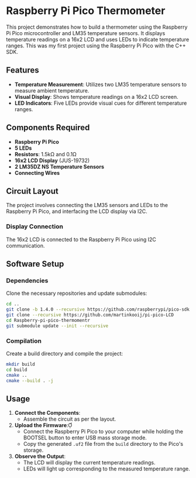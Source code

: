 # Raspberry Pi Pico Thermometer

This project demonstrates how to build a thermometer using the Raspberry Pi Pico microcontroller and LM35 temperature sensors. It displays temperature readings on a 16x2 LCD and uses LEDs to indicate temperature ranges. This was my first project using the Raspberry Pi Pico with the C++ SDK.

## Features

- **Temperature Measurement**: Utilizes two LM35 temperature sensors to measure ambient temperature.
- **Visual Display**: Shows temperature readings on a 16x2 LCD screen.
- **LED Indicators**: Five LEDs provide visual cues for different temperature ranges.

## Components Required

- **Raspberry Pi Pico**
- **5 LEDs**
- **Resistors**: 1.5kΩ and 0.1Ω
- **16x2 LCD Display** (JUS-19732)
- **2 LM35DZ NS Temperature Sensors**
- **Connecting Wires**

## Circuit Layout

The project involves connecting the LM35 sensors and LEDs to the Raspberry Pi Pico, and interfacing the LCD display via I2C.

### Display Connection

The 16x2 LCD is connected to the Raspberry Pi Pico using I2C communication.

## Software Setup

### Dependencies

Clone the necessary repositories and update submodules:

```bash
cd ..
git clone -b 1.4.0 --recursive https://github.com/raspberrypi/pico-sdk.git
git clone --recursive https://github.com/martinkooij/pi-pico-LCD
cd Raspberry-pi-pico-thermomentr
git submodule update --init --recursive
```

### Compilation

Create a build directory and compile the project:

```bash
mkdir build
cd build
cmake ..
cmake --build . -j
```

## Usage

1. **Connect the Components**:
   - Assemble the circuit as per the layout.
2. **Upload the Firmware**:
   - Connect the Raspberry Pi Pico to your computer while holding the BOOTSEL button to enter USB mass storage mode.
   - Copy the generated `.uf2` file from the `build` directory to the Pico's storage.
3. **Observe the Output**:
   - The LCD will display the current temperature readings.
   - LEDs will light up corresponding to the measured temperature range.
